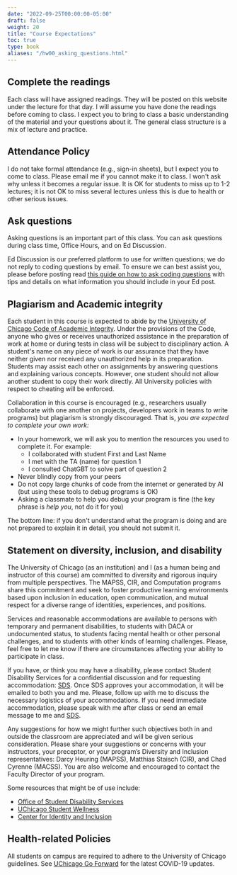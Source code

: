 ```yaml
---
date: "2022-09-25T00:00:00-05:00"
draft: false
weight: 20
title: "Course Expectations"
toc: true
type: book
aliases: "/hw00_asking_questions.html"
---
```





## Complete the readings

Each class will have assigned readings. They will be posted on this website under the lecture for that day. I will assume you have done the readings before coming to class. I expect you to bring to class a basic understanding of the material and your questions about it. The general class structure is a mix of lecture and practice.


## Attendance Policy 

I do not take formal attendance (e.g., sign-in sheets), but I expect you to come to class. Please email me if you cannot make it to class. I won't ask why unless it becomes a regular issue. It is OK for students to miss up to 1-2 lectures; it is not OK to miss several lectures unless this is due to health or other serious issues.  


## Ask questions

Asking questions is an important part of this class. You can ask questions during class time, Office Hours, and on Ed Discussion. 

Ed Discussion is our preferred platform to use for written questions; we do not reply to coding questions by email. To ensure we can best assist you, please before posting read [this guide on how to ask coding questions](/faq/asking-questions/) with tips and details on what information you should include in your Ed post.

<!--
*Office Hours rules:* this class is large, and there are a limited number of instructional staff members. To give the opportunity to everyone to attend office hours, please:
  * book max one week ahead: we will cancel all office hours booked more than one week in advance (e.g., do not book office hours in September for the month of November)
  * book a maximum of two office hours per week in total: if there are last-minute open slots, you are welcome to book them; you can also ask if we can see you outside office hours, but please understand this is not guaranteed

*Ed Discussion rules:* check out [this guide on how to properly ask questions](/faq/asking-questions/), including tips and details on what information you should include in your Ed post. At the very minimum, we expect the following: 
  * before posting, search if someone else has posted the same or a similar question
  * provide an informative title: "I need help!" is not informative vs. "Getting a 'file not found error' when importing scotus.csv" is informative
  * use proper manners (Hello, thank you, etc.)
  * post your attempt at solving the problem: post your code properly formatted, describe what you have already attempted, and post pertinent error messages
  * if you solve the problem, let us know, and feel free to post your solution
  * allow 24 hours to receive an answer; please understand that questions posted the day the homework is due might not receive an answer on time, and questions posted during the weekend might not get answered until the following Monday
-->

## Plagiarism and Academic integrity

Each student in this course is expected to abide by the [University of Chicago Code of Academic Integrity](https://college.uchicago.edu/student-services/academic-integrity-student-conduct). Under the provisions of the Code, anyone who gives or receives unauthorized assistance in the preparation of work at home or during tests in class will be subject to disciplinary action. A student's name on any piece of work is our assurance that they have neither given nor received any unauthorized help in its preparation. Students may assist each other on assignments by answering questions and explaining various concepts. However, one student should not allow another student to copy their work directly. All University policies with respect to cheating will be enforced.

Collaboration in this course is encouraged (e.g., researchers usually collaborate with one another on projects, developers work in teams to write programs) but plagiarism is strongly discouraged. That is, *you are expected to complete your own work:*

* In your homework, we will ask you to mention the resources you used to complete it. For example:
  * I collaborated with student First and Last Name
  * I met with the TA (name) for question 1
  * I consulted ChatGBT to solve part of question 2
* Never blindly copy from your peers 
* Do not copy large chunks of code from the internet or generated by AI (but using these tools to debug programs is OK)
* Asking a classmate to help you debug your program is fine (the key phrase is *help you*, not do it for you)

The bottom line: if you don't understand what the program is doing and are not prepared to explain it in detail, you should not submit it.


## Statement on diversity, inclusion, and disability

The University of Chicago (as an institution) and I (as a human being and instructor of this course) am committed to diversity and rigorous inquiry from multiple perspectives. The MAPSS, CIR, and Computation programs share this commitment and seek to foster productive learning environments based upon inclusion in education, open communication, and mutual respect for a diverse range of identities, experiences, and positions.

Services and reasonable accommodations are available to persons with temporary and permanent disabilities, to students with DACA or undocumented status, to students facing mental health or other personal challenges, and to students with other kinds of learning challenges. Please, feel free to let me know if there are circumstances affecting your ability to participate in class. 

If you have, or think you may have a disability, please contact Student Disability Services for a confidential discussion and for requesting accommodation: [SDS](https://disabilities.uchicago.edu/about-3-2-2/contact-us/). Once SDS approves your accommodation, it will be emailed to both you and me. Please, follow up with me to discuss the necessary logistics of your accommodations. If you need immediate accommodation, please speak with me after class or send an email message to me and [SDS](https://disabilities.uchicago.edu/about-3-2-2/contact-us/).

Any suggestions for how we might further such objectives both in and outside the classroom are appreciated and will be given serious consideration. Please share your suggestions or concerns with your instructors, your preceptor, or your program’s Diversity and Inclusion representatives: Darcy Heuring (MAPSS), Matthias Staisch (CIR), and Chad Cyrenne (MACSS). You are also welcome and encouraged to contact the Faculty Director of your program.

Some resources that might be of use include:
- [Office of Student Disability Services](https://disabilities.uchicago.edu/)
- [UChicago Student Wellness](https://wellness.uchicago.edu/)
- [Center for Identity and Inclusion](https://inclusion.uchicago.edu/)

<!--
### Disability accommodations

Your access in this course is important to me. Please request your accommodation letter early in the semester, or as soon as you become registered with Student Disability Services (SDS), so that we have adequate time to arrange your approved academic accommodations.
 
- Once SDS approves your accommodation letter, it will be emailed to both you and me. Please follow up with me to discuss the necessary logistics of your accommodations.
- If you experience any access barriers in this course, such as with printed content, graphics, online materials, or any communication barriers, reach out to me or SDS right away.
- If you need immediate accommodation, please speak with me after class or send an email message to me and [SDS](mailto:sds_cu@cornell.edu).
 
If you have, or think you may have a disability, please contact Student Disability Services for a confidential discussion: [SDS](mailto:sds_cu@cornell.edu) or visit [sds.cornell.edu](https://sds.cornell.edu) to learn more. 
-->

## Health-related Policies

All students on campus are required to adhere to the University of Chicago guidelines. See [UChicago Go Forward](https://goforward.uchicago.edu/) for the latest COVID-19 updates.

